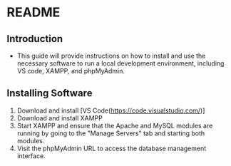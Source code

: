 # README

## Introduction
+ This guide will provide instructions on how to install and use the necessary software to run a local development environment, including VS code, XAMPP, and phpMyAdmin.

## Installing Software
1. Download and install [VS Code(https://code.visualstudio.com/)]
2. Download and install XAMPP
3. Start XAMPP and ensure that the Apache and MySQL modules are running by going to the "Manage Servers" tab and starting both modules.
4. Visit the phpMyAdmin URL to access the database management interface.
